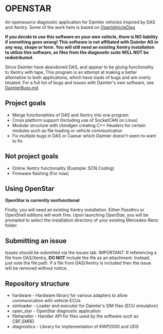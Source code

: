 # OPENSTAR

An opensource diagnostic application for Daimler vehicles inspired by DAS and Xentry. Some of the work here is based on [OpenVehicleDiag](http://github.com/rnd-ash/openvehiclediag/)

**If you decide to use this software on your own vehicle, there is NO liability if something goes wrong! This software is not affiliated with Daimler AG in any way, shape or form. You will still need an existing Xentry installation to utilize this software, as files from the diagnostic suite WILL NOT be redistributed.**

Since Daimler have abandoned DAS, and appear to be gluing functionality to Xentry with tape, This program is an attempt at making a better alternative to both applications, which have loads of bugs and are overly bloated. For a full list of bugs and issues with Daimler's own software, see [DaimlerBugs.md](DaimlerBugs.md)

## Project goals
* Merge functionalities of DAS and Xentry into one program
* Cross platform support (Including use of SocketCAN on Linux)
* Modular structure with cbindgen creating C++ Headers for certain modules such as file loading or vehicle communication
* Fix multiple bugs in DAS or Caesar which Daimler doesn't seem to want to fix

## Not project goals
* Online Xentry functionality (Example: SCN Coding)
* Firmware flashing (For now)

## Using OpenStar

**OpenStar is currently nonfunctional**

Firstly, you will need an existing Xentry installation. Either Passthru or OpenShell editions will work fine. Upon launching OpenStar, you will be prompted to select the installation directory of your existing Mercedes-Benz folder.

## Submitting an issue
Issues should be submitted via the issues tab. IMPORTANT: If referencing a file from DAS/Xentry, **DO NOT** include the file as an attachment. Instead, just note the file path. If a file from DAS/Xentry is included then the issue will be removed without notice.

## Repository structure
* hardware - Hardware library for various adapters to allow communication with vehicle ECUs
* simloader - Loader and executor for Daimler's SIM files (ECU simulation)
* open_star - OpenStar diagnostic application
* filehandler - Handler API for files used by the software such as CBF,SMRD
* diagnostics - Library for implementation of KWP2000 and UDS

